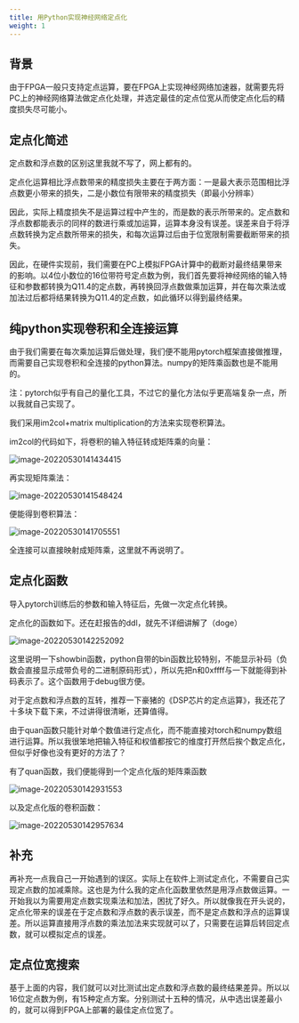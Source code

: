 ```yaml
---
title: 用Python实现神经网络定点化
weight: 1
---
```


## 背景

由于FPGA一般只支持定点运算，要在FPGA上实现神经网络加速器，就需要先将PC上的神经网络算法做定点化处理，并选定最佳的定点位宽从而使定点化后的精度损失尽可能小。

## 定点化简述

定点数和浮点数的区别这里我就不写了，网上都有的。

定点化运算相比浮点数带来的精度损失主要在于两方面：一是最大表示范围相比浮点数更小带来的损失，二是小数位有限带来的精度损失（即最小分辨率）

因此，实际上精度损失不是运算过程中产生的，而是数的表示所带来的。定点数和浮点数都能表示的同样的数进行乘或加运算，运算本身没有误差。误差来自于将浮点数转换为定点数所带来的损失，和每次运算过后由于位宽限制需要截断带来的损失。

因此，在硬件实现前，我们需要在PC上模拟FPGA计算中的截断对最终结果带来的影响。以4位小数位的16位带符号定点数为例，我们首先要将神经网络的输入特征和参数都转换为Q11.4的定点数，再转换回浮点数做乘加运算，并在每次乘法或加法过后都将结果转换为Q11.4的定点数，如此循环以得到最终结果。

## 纯python实现卷积和全连接运算

由于我们需要在每次乘加运算后做处理，我们便不能用pytorch框架直接做推理，而需要自己实现卷积和全连接的python算法。numpy的矩阵乘函数也是不能用的。

注：pytorch似乎有自己的量化工具，不过它的量化方法似乎更高端复杂一点，所以我就自己实现了。

我们采用im2col+matrix multiplication的方法来实现卷积算法。

im2col的代码如下，将卷积的输入特征转成矩阵乘的向量：

![image-20220530141434415](https://tuchuang-1254351169.cos.ap-guangzhou.myqcloud.com/image-20220530141434415.png)

再实现矩阵乘法：

![image-20220530141548424](https://tuchuang-1254351169.cos.ap-guangzhou.myqcloud.com/image-20220530141548424.png)

便能得到卷积算法：

![image-20220530141705551](https://tuchuang-1254351169.cos.ap-guangzhou.myqcloud.com/image-20220530141705551.png)

全连接可以直接映射成矩阵乘，这里就不再说明了。

## 定点化函数

导入pytorch训练后的参数和输入特征后，先做一次定点化转换。

定点化的函数如下。还在赶报告的ddl，就先不详细讲解了（doge）

![image-20220530142252092](https://tuchuang-1254351169.cos.ap-guangzhou.myqcloud.com/image-20220530142252092.png)

这里说明一下showbin函数，python自带的bin函数比较特别，不能显示补码（负数会直接显示成带负号的二进制原码形式），所以先把n和0xffff与一下就能得到补码表示了。这个函数用于debug很方便。

对于定点数和浮点数的互转，推荐一下豪猪的《DSP芯片的定点运算》，我还花了十多块下载下来，不过讲得很清晰，还算值得。

由于quan函数只能针对单个数值进行定点化，而不能直接对torch和numpy数组进行运算。所以我很笨地把输入特征和权值都按它的维度打开然后挨个数定点化，但似乎好像也没有更好的方法了？

有了quan函数，我们便能得到一个定点化版的矩阵乘函数

![image-20220530142931553](https://tuchuang-1254351169.cos.ap-guangzhou.myqcloud.com/image-20220530142931553.png)

以及定点化版的卷积函数：

![image-20220530142957634](https://tuchuang-1254351169.cos.ap-guangzhou.myqcloud.com/image-20220530142957634.png)

## 补充

再补充一点我自己一开始遇到的误区。实际上在软件上测试定点化，不需要自己实现定点数的加减乘除。这也是为什么我的定点化函数里依然是用浮点数做运算。一开始我以为需要用定点数实现乘法和加法，困扰了好久。所以就像我在开头说的，定点化带来的误差在于定点数和浮点数的表示误差，而不是定点数和浮点的运算误差。所以运算直接用浮点数的乘法加法来实现就可以了，只需要在运算后转回定点数，就可以模拟定点的误差。

## 定点位宽搜索

基于上面的内容，我们就可以对比测试出定点数和浮点数的最终结果差异。所以以16位定点数为例，有15种定点方案。分别测试十五种的情况，从中选出误差最小的，就可以得到FPGA上部署的最佳定点位宽了。
